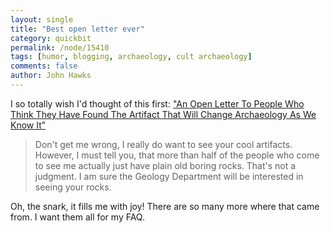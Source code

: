 ```yaml
---
layout: single 
title: "Best open letter ever" 
category: quickbit
permalink: /node/15410
tags: [humor, blogging, archaeology, cult archaeology] 
comments: false 
author: John Hawks 
---
```



I so totally wish I'd thought of this first: <a href="http://www.mcsweeneys.net/links/openletters/8artifacts.html">"An Open Letter To People Who Think They Have Found The Artifact That Will Change Archaeology As We Know It"</a>

<blockquote>Don't get me wrong, I really do want to see your cool artifacts. However, I must tell you, that more than half of the people who come to see me actually just have plain old boring rocks. That's not a judgment. I am sure the Geology Department will be interested in seeing your rocks.</blockquote>

Oh, the snark, it fills me with joy! There are so many more where that came from. I want them all for my FAQ. 

